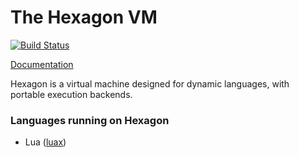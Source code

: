 # The Hexagon VM

[![Build Status](https://travis-ci.org/losfair/hexagon.svg?branch=master)](https://travis-ci.org/losfair/hexagon)

[Documentation](https://docs.rs/hexagon/)

Hexagon is a virtual machine designed for dynamic languages, with portable execution backends.

### Languages running on Hexagon

- Lua ([luax](https://github.com/losfair/luax))
